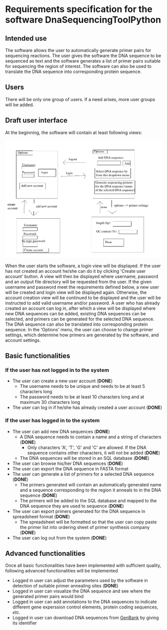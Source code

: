 # Requirements specification for the software DnaSequencingToolPython

## Intended use
The software allows the user to automatically generate primer pairs for sequencing reactions. The user gives the software the DNA sequence to be sequenced as text and the software generates a list of primer pairs suitable for sequencing the region of interest. The software can also be used to translate the DNA sequence into corresponding protein sequence.

## Users
There will be only one group of users. If a need arises, more user groups will be added.

## Draft user interface
At the beginning, the software will contain at least following views:

![image](https://github.com/MattiKannisto/ot-harjoitustyo/blob/master/dokumentaatio/dna_sequencing_tool_python_user_interface_draft)

When the user starts the software, a login view will be displayed. If the user has not created an account he/she can do it by clicking 'Create user account' button. A view will then be displayed where username, password and an output file directory will be requested from the user. If the given username and password meet the requirements defined below, a new user will be created and login view will be displayed again. Otherwise, the account creation view will be continued to be displayed and the user will be instructed to add valid username and/or password. A user who has already created an account can log in, after which a view will be displayed where new DNA sequences can be added, existing DNA sequences can be selected, and primers can be generated for the selected DNA sequence. The DNA sequence can also be translated into corresponding protein sequence. In the 'Options' menu, the user can choose to change primer settings, which determine how primers are generated by the software, and account settings.

## Basic functionalities
### If the user has not logged in to the system
- The user can create a new user account (**DONE**)
  - The username needs to be unique and needs to be at least 5 characters long
  - The password needs to be at least 10 characters long and at maximum 30 characters long
- The user can log in if he/she has already created a user account (**DONE**)

### If the user has logged in to the system
- The user can add new DNA sequences (**DONE**)
  - A DNA sequence needs to contain a name and a string of characters (**DONE**)
    - Only characters 'A', 'T', 'G' and 'C' are allowed. If the DNA sequence contains other characters, it will not be added (**DONE**)
  - The DNA sequences will be stored in an SQL database (**DONE**)
- The user can browse his/her DNA sequences (**DONE**)
- The user can export the DNA sequence in FASTA format
- The user can generate a list of primers for a selected DNA sequence (**DONE**)
  - The primers generated will contain an automatically generated name and a sequence corresponding to the region it anneals to in the DNA sequence (**DONE**)
  - The primers will be added to the SQL database and mapped to the DNA sequence they are used to sequence (**DONE**)
- The user can export primers generated for the DNA sequence in spreadsheet format (**DONE**)
  - The spreadsheet will be formatted so that the user can copy paste the primer list into ordering sheet of primer synthesis company (**DONE**)
- The user can log out from the system (**DONE**)

## Advanced functionalities
Once all basic functionalities have been implemented with sufficient quality, following advanced functionalities will be implemented
- Logged in user can adjust the parameters used by the software in detection of suitable primer annealing sites (**DONE**)
- Logged in user can visualize the DNA sequence and see where the generated primer pairs would bind
- Logged in user can add annotations to the DNA sequences to indicate different gene experssion control elements, protein coding sequences, *etc*.
- Logged in user can download DNA sequences from [GenBank](https://www.ncbi.nlm.nih.gov/genbank/) by giving its identifier
